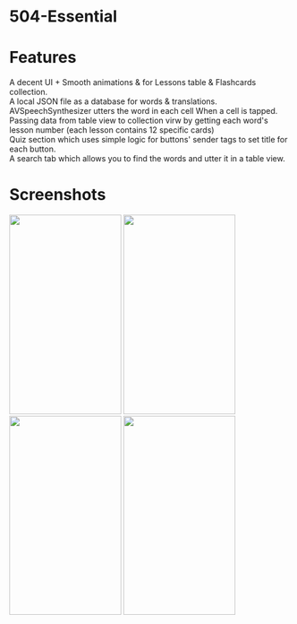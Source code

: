 # 504-Essential
# Features
A decent UI + Smooth animations & for Lessons table & Flashcards collection.<br/>
A local JSON file as a database for words & translations. <br/>
AVSpeechSynthesizer utters the word in each cell When a cell is tapped.<br/>
Passing data from table view to collection virw by getting each word's lesson number (each lesson contains 12 specific cards)<br/>
Quiz section which uses simple logic for buttons' sender tags to set title for each button.<br/>
A search tab which allows you to find the words and utter it in a table view.<br/>

# Screenshots
<img src= "https://user-images.githubusercontent.com/30705391/158631779-2b29bb4d-6f14-4001-882f-83fdd3070b98.PNG" width="200" height="355.55">  <img src= "https://user-images.githubusercontent.com/30705391/158631792-f971f7c6-171c-4df7-8d06-9063f5378a4e.PNG" width="200" height="355.55">  <img src= "https://user-images.githubusercontent.com/30705391/158631825-c38c4c1a-2cb5-45ef-9a57-bac1ab409aa5.PNG" width="200" height="355.55">  <img src= "https://user-images.githubusercontent.com/30705391/158631818-cdd313c6-a3a1-48f5-b560-471c41207609.PNG" width="200" height="355.55">
